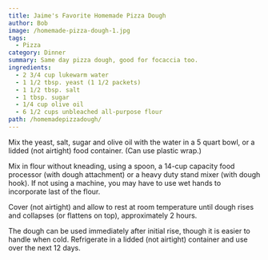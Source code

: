 ```yaml
---
title: Jaime's Favorite Homemade Pizza Dough
author: Bob
image: /homemade-pizza-dough-1.jpg
tags:
  - Pizza
category: Dinner
summary: Same day pizza dough, good for focaccia too.
ingredients:
  - 2 3/4 cup lukewarm water
  - 1 1/2 tbsp. yeast (1 1/2 packets)
  - 1 1/2 tbsp. salt
  - 1 tbsp. sugar
  - 1/4 cup olive oil
  - 6 1/2 cups unbleached all-purpose flour
path: /homemadepizzadough/
---
```

Mix the yeast, salt, sugar and olive oil with the water in a 5 quart bowl, or a lidded (not
airtight) food container. (Can use plastic wrap.)

Mix in flour without kneading, using a spoon, a 14-cup capacity food processor (with
dough attachment) or a heavy duty stand mixer (with dough hook). If not using a
machine, you may have to use wet hands to incorporate last of the flour.

Cover (not airtight) and allow to rest at room temperature until dough rises and collapses
(or flattens on top), approximately 2 hours.

The dough can be used immediately after initial rise, though it is easier to handle when
cold. Refrigerate in a lidded (not airtight) container and use over the next 12 days.